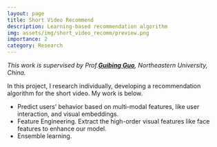 ```yaml
---
layout: page
title: Short Video Recommend
description: Learning-based recommendation algorithm
img: assets/img/short_video_recomm/preview.png
importance: 2
category: Research
---
```

*This work is supervised by Prof.**[Guibing Guo](https://scholar.google.com/citations?user=YMXJa2EAAAAJ&hl=en)**, Northeastern University, China.*

In this project, I research individually, developing a recommendation algorithm for the short video. My work is below.

- Predict users’ behavior based on multi-modal features, like user interaction, and visual embeddings.
- Feature Engineering. Extract the high-order visual features like face features to enhance our model.
- Ensemble learning. 
